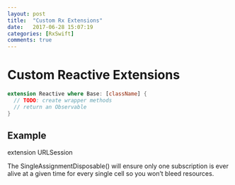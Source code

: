 ```yaml
---
layout: post
title:  "Custom Rx Extensions"
date:   2017-06-28 15:07:19
categories: [RxSwift]
comments: true
---
```



<!--more-->

Custom Reactive Extensions
==========================


```swift
extension Reactive where Base: [className] {
  // TODO: create wrapper methods
  // return an Observable
}
```

Example
-------
extension URLSession


The SingleAssignmentDisposable() will ensure only one subscription is ever alive at a given time for every single cell so you won’t bleed resources.
